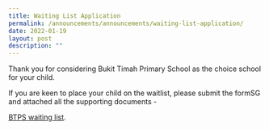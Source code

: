 ```yaml
---
title: Waiting List Application
permalink: /announcements/announcements/waiting-list-application/
date: 2022-01-19
layout: post
description: ""
---
```

Thank you for considering Bukit Timah Primary School as the choice school for your child.

If you are keen to place your child on the waitlist, please submit the formSG and attached all the supporting documents - 

[BTPS waiting list](https://go.gov.sg/btps-waitinglist).